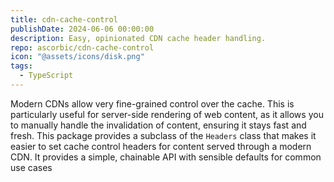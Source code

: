 ```yaml
---
title: cdn-cache-control
publishDate: 2024-06-06 00:00:00
description: Easy, opinionated CDN cache header handling.
repo: ascorbic/cdn-cache-control
icon: "@assets/icons/disk.png"
tags:
  - TypeScript
---
```


Modern CDNs allow very fine-grained control over the cache. This is particularly
useful for server-side rendering of web content, as it allows you to manually
handle the invalidation of content, ensuring it stays fast and fresh. This
package provides a subclass of the `Headers` class that makes it easier to set
cache control headers for content served through a modern CDN. It provides a
simple, chainable API with sensible defaults for common use cases
